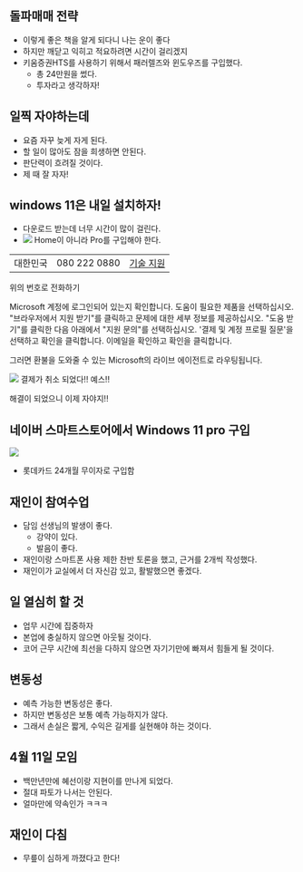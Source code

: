 ## 돌파매매 전략
- 이렇게 좋은 책을 알게 되다니 나는 운이 좋다
- 하지만 깨닫고 익히고 적요하려면 시간이 걸리겠지
- 키움증권HTS를 사용하기 위해서 패러렐즈와 윈도우즈를 구입했다.
	- 총 24만원을 썼다.
	- 투자라고 생각하자!


## 일찍 자야하는데
- 요즘 자꾸 늦게 자게 된다.
- 할 일이 많아도 잠을 희생하면 안된다.
- 판단력이 흐려질 것이다.
- 제 때 잘 자자!


## windows 11은 내일 설치하자!
- 다운로드 받는데 너무 시간이 많이 걸린다.
- ![](https://i.imgur.com/EbKJMrV.png)
Home이 아니라 Pro를 구입해야 한다.

|      |              |                                                                                                                                                                                                          |
| ---- | ------------ | -------------------------------------------------------------------------------------------------------------------------------------------------------------------------------------------------------- |
| 대한민국 | 080 222 0880 | [기술 지원](https://support.microsoft.com/ko-kr/topic/%EA%B8%80%EB%A1%9C%EB%B2%8C-%EA%B3%A0%EA%B0%9D-%EC%84%9C%EB%B9%84%EC%8A%A4-%EC%A0%84%ED%99%94-%EB%B2%88%ED%98%B8-c0389ade-5640-e588-8b0e-28de8afeb3f2) |
위의 번호로 전화하기


Microsoft 계정에 로그인되어 있는지 확인합니다.
도움이 필요한 제품을 선택하십시오.
"브라우저에서 지원 받기"를 클릭하고 문제에 대한 세부 정보를 제공하십시오.
"도움 받기"를 클릭한 다음 아래에서 "지원 문의"를 선택하십시오.
'결제 및 계정 프로필 질문'을 선택하고 확인을 클릭합니다.
이메일을 확인하고 확인을 클릭합니다.

그러면 환불을 도와줄 수 있는 Microsoft의 라이브 에이전트로 라우팅됩니다.


![](https://i.imgur.com/sF6L74y.png)
결제가 취소 되었다!!
예스!!


해결이 되었으니 이제 자야지!!


## 네이버 스마트스토어에서 Windows 11 pro 구입
![](https://i.imgur.com/NTikrHj.png)
- 롯데카드 24개월 무이자로 구입함


## 재인이 참여수업
- 담임 선생님의 발생이 좋다.
	- 강약이 있다.
	- 발음이 좋다.
- 재인이랑 스마트폰 사용 제한 찬반 토론을 했고, 근거를 2개씩 작성했다.
- 재인이가 교실에서 더 자신감 있고, 활발했으면 좋겠다.


## 일 열심히 할 것
- 업무 시간에 집중하자
- 본업에 충실하지 않으면 아웃될 것이다.
- 코어 근무 시간에 최선을 다하지 않으면 자기기만에 빠져서 힘들게 될 것이다.


## 변동성
- 예측 가능한 변동성은 좋다.
- 하지만 변동성은 보통 예측 가능하지가 않다.
- 그래서 손실은 짧게, 수익은 길게를 실현해야 하는 것이다.


## 4월 11일 모임
- 백만년만에 혜선이랑 지현이를 만나게 되었다.
- 절대 파토가 나서는 안된다.
- 얼마만에 약속인가 ㅋㅋㅋ


## 재인이 다침
- 무릎이 심하게 까졌다고 한다!